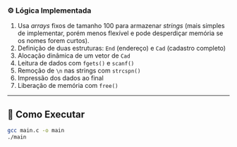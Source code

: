 ### ⚙️ Lógica Implementada
1. Usa _arrays_ fixos de tamanho 100 para armazenar _strings_ (mais simples de implementar, porém menos flexível e pode desperdiçar memória se os nomes forem curtos).
2. Definição de duas estruturas: `End` (endereço) e `Cad` (cadastro completo)
3. Alocação dinâmica de um vetor de `Cad`
4. Leitura de dados com `fgets()` e `scanf()`
5. Remoção de `\n` nas strings com `strcspn()`
6. Impressão dos dados ao final
7. Liberação de memória com `free()`
---

## 🚀 Como Executar

```bash
gcc main.c -o main
./main
